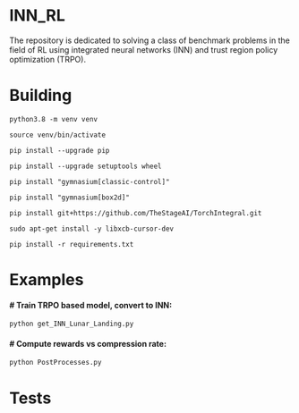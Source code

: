 # INN_RL

The repository is dedicated to solving a class of benchmark problems in the field of RL using integrated neural networks (INN) and trust region policy optimization (TRPO).

# Building
```python3.8 -m venv venv```

```source venv/bin/activate```

```pip install --upgrade pip```

```pip install --upgrade setuptools wheel```

```pip install "gymnasium[classic-control]"```

```pip install "gymnasium[box2d]"```

```pip install git+https://github.com/TheStageAI/TorchIntegral.git```

```sudo apt-get install -y libxcb-cursor-dev```

```pip install -r requirements.txt```

# Examples
#### # Train TRPO based model, convert to INN:
```python get_INN_Lunar_Landing.py``` 

#### # Compute rewards vs compression rate:
```python PostProcesses.py```

# Tests
